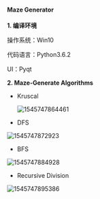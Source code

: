 #### Maze Generator

**1. 编译环境**

操作系统：Win10

代码语言：Python3.6.2 

UI：Pyqt



**2. Maze-Generate Algorithms**

- Kruscal

   ![1545747864461](C:/Users/zuozuo/AppData/Roaming/Typora/typora-user-images/1545747864461.png)

- DFS

![1545747872923](C:/Users/zuozuo/AppData/Roaming/Typora/typora-user-images/1545747872923.png)



- BFS

![1545747884928](C:/Users/zuozuo/AppData/Roaming/Typora/typora-user-images/1545747884928.png)

- Recursive Division

![1545747895386](C:/Users/zuozuo/AppData/Roaming/Typora/typora-user-images/1545747895386.png)